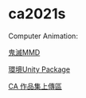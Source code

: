# ca2021s
Computer Animation:

[鬼滅MMD](https://drive.google.com/drive/folders/13XZmc99cZHQMOuUBtYgwksl_SKDSP6kC?usp=sharing)

[環境Unity Package](https://drive.google.com/drive/folders/16_E5sUtE9UK8iEJ5PQYMd-slMmD-ky-2?usp=sharing)

[CA 作品集上傳區](https://drive.google.com/drive/folders/1CFqqh8mFhkZ-QHh1zsT9_y-01Y4fdKTc?usp=sharing)
